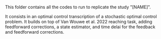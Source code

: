 This folder contains all the codes to run to replicate the study "[NAME]". 

It consists in an optimal control transcription of a stochastic optimal control problem. 
It builds on top of Van Wouwe et al. 2022 reaching task, adding feedforward corrections, a state estimator, and time delai for the feedback and feedforward corrections. 
